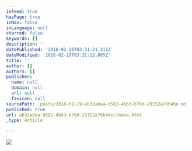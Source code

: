 ```yaml
---
inFeed: true
hasPage: true
inNav: false
inLanguage: null
starred: false
keywords: []
description: ''
datePublished: '2016-02-19T03:31:21.311Z'
dateModified: '2016-02-19T03:31:12.805Z'
title: ''
author: []
authors: []
publisher:
  name: null
  domain: null
  url: null
  favicon: null
sourcePath: _posts/2016-02-19-ab32adaa-d582-4b63-b76d-29152a76b46e.md
published: true
url: ab32adaa-d582-4b63-b76d-29152a76b46e/index.html
_type: Article

---
```

![](https://the-grid-user-content.s3-us-west-2.amazonaws.com/2aa48681-4bbc-445b-b2d3-3ee8b00554e3.jpg)